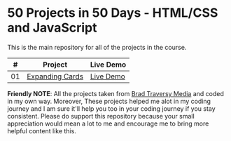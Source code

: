 # 50 Projects in 50 Days - HTML/CSS and JavaScript

This is the main repository for all of the projects in the course.

|  #  | Project                                                                                                                     | Live Demo                                                                         |
| :-: | --------------------------------------------------------------------------------------------------------------------------- | --------------------------------------------------------------------------------- |
| 01  | [Expanding Cards](https://github.com/Nasirkhan294/expanding-cards) | [Live Demo](https://nasirkhan294.github.io/expanding-cards/)                             

**Friendly NOTE**: All the projects taken from [Brad Traversy Media](https://bradtraversy/50projects50days) and coded in my own way. Moreover, These projects helped me alot in my coding journey and I am sure it'll help you too in your coding journey if you stay consistent. Please do support this repository because your small appreciation would mean a lot to me and encourage me to bring more helpful content like this.